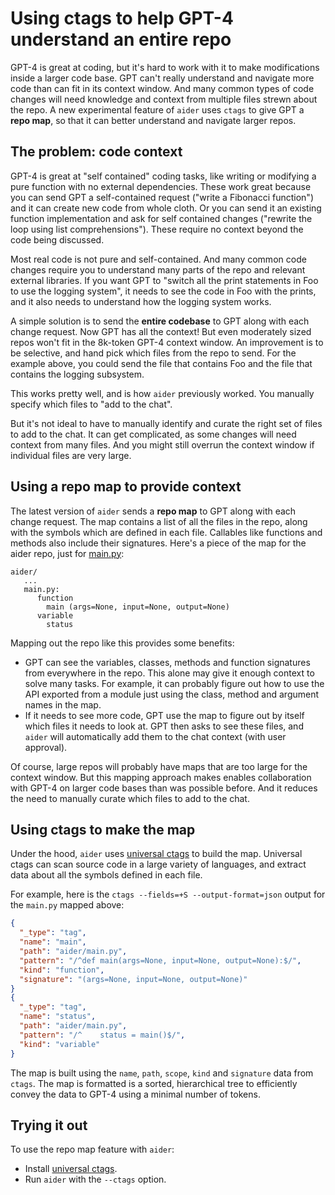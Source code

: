 
# Using ctags to help GPT-4 understand an entire repo

GPT-4 is great at coding, but it's hard to work with it to make
modifications inside a larger code base.
GPT can't really understand and navigate more code than can fit
in its context window.
And many
common types of code changes will need knowledge and context from
multiple files strewn about the repo.
A new experimental feature of `aider` uses `ctags` to give GPT a
**repo map**, so that it can better understand and navigate larger repos.

## The problem: code context

GPT-4 is great at "self contained" coding tasks, like writing or
modifying a pure function with no external dependencies. These work
great because you can send GPT a self-contained request ("write a
Fibonacci function") and it can create new code from whole cloth. Or
you can send it an existing function implementation and ask for self
contained changes ("rewrite the loop using list
comprehensions"). These require no context beyond the code being
discussed.

Most real code is not pure and self-contained. And many common code
changes require you to understand many parts of the repo and relevant
external libraries. If you want GPT to "switch all the print
statements in Foo to use the logging system", it needs to see the code
in Foo with the prints, and it also needs to understand how the
logging system works.

A simple solution is to send the **entire codebase** to GPT along with
each change request. Now GPT has all the context! But even moderately
sized repos won't fit in the 8k-token GPT-4 context window. An
improvement is to be selective, and hand pick which files from the
repo to send. For the example above, you could send the file that
contains Foo and the file that contains the logging subsystem.

This works pretty well, and is how `aider` previously worked. You
manually specify which files to "add to the chat".

But it's not ideal to have to manually identify and curate the right
set of files to add to the chat. It can get complicated, as
some changes will need context from many files. And you might still overrun
the context window if individual files are very large.

## Using a repo map to provide context

The latest version of `aider` sends a **repo map** to GPT along with
each change request. The map contains a list of all the files in the
repo, along with the symbols which are defined in each file. Callables
like functions and methods also include their signatures. Here's a
piece of the map for the aider repo, just for
[main.py](https://github.com/paul-gauthier/aider/blob/main/aider/main.py):

```
aider/
   ...
   main.py:
      function
        main (args=None, input=None, output=None)
      variable
        status
```

Mapping out the repo like this provides some benefits:

  - GPT can see the variables, classes, methods and function signatures from everywhere in the repo. This alone may give it enough context to solve many tasks. For example, it can probably figure out how to use the API exported from a module just using the class, method and argument names in the map.
  - If it needs to see more code, GPT use the map to figure out by itself which files it needs to look at. GPT then asks to see these files, and `aider` will automatically add them to the chat context (with user approval).

Of course, large repos will probably have maps that are too large for
the context window. But this mapping approach makes enables
collaboration with GPT-4 on larger code bases than was possible
before. And it reduces the need to manually curate which files to add
to the chat.

## Using ctags to make the map

Under the hood, `aider` uses
[universal ctags](https://github.com/universal-ctags/ctags)
to build the
map. Universal ctags can scan source code in a large variety of
languages, and extract data about all the symbols defined in each
file.

For example, here is the `ctags --fields=+S --output-format=json` output for the `main.py` mapped above:

```json
{
  "_type": "tag",
  "name": "main",
  "path": "aider/main.py",
  "pattern": "/^def main(args=None, input=None, output=None):$/",
  "kind": "function",
  "signature": "(args=None, input=None, output=None)"
}
{
  "_type": "tag",
  "name": "status",
  "path": "aider/main.py",
  "pattern": "/^    status = main()$/",
  "kind": "variable"
}
```

The map is built using the `name`, `path`, `scope`, `kind` and
`signature` data from `ctags`. The map is formatted is a sorted,
hierarchical tree to efficiently convey the data to GPT-4 using a
minimal number of tokens.

## Trying it out

To use the repo map feature with `aider`:

  - Install [universal ctags](https://github.com/universal-ctags/ctags).
  - Run `aider` with the `--ctags` option.
  